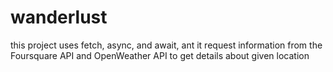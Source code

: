 # wanderlust
this project uses fetch, async, and await, ant it request information from the Foursquare API and OpenWeather API to get details about given location 
